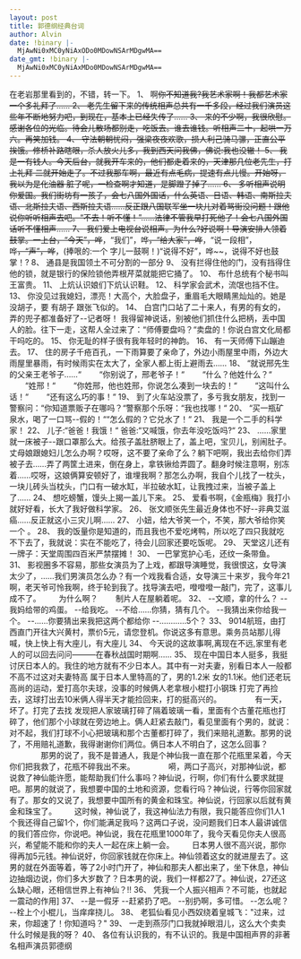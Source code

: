 ```yaml
---
layout: post
title: 郭德纲经典台词
author: Alvin
date: !binary |-
  MjAwNi0xMC0yNiAxODo0MDowNSArMDgwMA==
date_gmt: !binary |-
  MjAwNi0xMC0yNiAxMDo0MDowNSArMDgwMA==
---
```

在老岩那里看到的，不错，转一下。
1、 啊~~你不知道我?我艺术家啊！我都艺术家一个多礼拜了…… 
2、 老先生留下来的传统相声总共有一千多段，经过我们演员这些年不断地努力吧，到现在，基本上已经失传了……
3、 来的不少啊，我很欣慰。感谢各位的光临。待会儿散场都别走，吃饭去。谁去谁钱。听相声二十，起哄一万六。再笑加钱。
4、 守法朝朝忧闷，强梁夜夜欢歌，损人利己骑马骡，正直公平挨饿。修桥补路瞎眼，杀人放火儿多，我到西天问我佛，佛说:我也没辙！
5、 我是一有钱人。今天后台，就我开车来的，他们都走着来的，天津那几位老先生，打上礼拜 二就开始走了。不过我那车啊，最近有点毛病，提速有点儿慢。开始呀，我以为是化油器 脏了呢，一检查啊才知道，是脚蹬子掉了…… 
6、 多听相声说明你爱国。我们街坊有一孩子，会七八国外国话，什么英语、日语、韩语、南斯拉夫语、北斯拉夫语、西斯拉夫语……反正跟八国联军坐一块儿对着骂街没问题！跟他说你听听相声去吧。“不去！听不懂！”……法律不管我早打死他了！会七八国外国话听不懂相声……
7、 我们爱上电视台说相声。为什么?好说啊！导演安排人领着鼓掌。一上台，“今天”，哗~~，“我们”，哗~~，“给大家”，哗~~，“说一段相”，哗~~，“声”，哗~~，(捧哏的:一个 字儿一鼓啊！)“说得不好”，哗~~，说得不好也鼓掌！? 
8、 通县是我国领土不可分割的一部分
9、 没有拦得住他的门，没有挡得住他的锁，就是银行的保险锁他弄根芹菜就能把它捅了。
10、 布什总统有个秘书叫王富贵。
11、 上炕认识娘们下炕认识鞋。
12、 科学家会武术，流氓也挡不住。
13、 你没见过我媳妇，漂亮！大高个，大脸盘子，重眉毛大眼睛黑灿灿的。她是没胡子，要 有胡子 跟张飞似的。
14、 白宫门口站了二十来人，有男的有女的，弄的兜子都准备好了--记者呀！ 我得留神说话，别被他们抓住什么把柄，丢中国人的脸。往下一走，这帮人全过来了：“师傅要盘吗？“卖盘的！你说白宫文化局都干吗吃的。
15、 你无耻的样子很有我年轻时的神韵。
16、 有一天师傅下山蹦迪去。
17、 住的房子千疮百孔，一下雨算要了亲命了，外边小雨屋里中雨，外边大雨屋里暴雨，有时候雨实在太大了，全家人都上街上避雨去……
18、 “就说邢先生的父亲王老爷子……“ 
　　“你别说了，邢老爷子！“ 
　　“什么？他姓什么？“ 
　　“姓邢！“ 
　　“你姓邢，他也姓邢，你说怎么凑到一块去的！“ 
　　“这叫什么话！“ 
　　“还有这么巧的事！“ 
19、 到了火车站没票了，多亏我女朋友，找到一警察问：“你知道票贩子在哪吗？“警察那个乐呀：“我也找哪！“
20、 “买一瓶矿泉水，喝了一口骂--假的！““怎么假的？它兑水了！“
21、 我是一个二手的科学家！
22、 儿子:“爸爸！我饿！“ 爸爸:“又喊饿，你去年没吃饭吗?“
23、 ……家里就一床被子--跟口罩那么大。给孩子盖肚脐眼上了，盖上吧，宝贝儿，别闹肚子。丈母娘跟媳妇儿怎么办啊？哎呀，这不要了亲命了么？躺下吧啊，我出去给你们弄被子去……弄了两筐土进来，倒在身上，拿铁锹给弄圆了。翻身时候注意啊，别冻着……哎呀，这娘俩算安顿好了，谁埋我啊？那怎么办啊，我自个儿找了一枕头，一块儿砖头当枕头，门口有一破水缸，半拉破水缸，让我拽过来，当被子盖上了……
24、 想吃螃蟹，馒头上揭一盖儿下来。
25、 爱看书啊，《金瓶梅》我打小就好好看，长大了我好做科学家。
26、 张文顺张先生最近身体也不好--非典艾滋癌……反正就这小三灾儿啊……
27、 小妞，给大爷笑一个，不笑，那大爷给你笑一个 。
28、 我的饭量你是知道的，而且我也不爱吃烤鸭，所以吃了四只我就吃不下去了，我就说：实在不能吃了，待会儿回家还要吃饭呢。
29、 天堂这儿还有一牌子：天堂周围四百米严禁摆摊！
30、 一巴掌宽护心毛，还纹一条带鱼。 
31、 影视圈多不容易，那些女演员为了上戏，都跟导演睡觉，我很恨这，女导演太少了，……我们男演员怎么办？有一个戏我看合适，女导演三十来岁，我今年21啊，老天爷可怜我啊，终于轮到我了。找导演去吧，噔噔噔一敲门，完了，这事儿成不了。
　　为什么啊？
　　制片人在屋躺着呢。
32、 --文顺，拿的什么？ 
--我妈给带的鸡蛋。 
--给我吃。 
--不给……你猜，猜有几个。 
--我猜出来你给我一个。 
--……你要猜出来我把这两个都给你 
--…………5个？
33、 9014航班，由打西直门开往大兴黄村，票价5元，请您登机。你说这多有意思。乘务员站那儿得喊，快上快上有大座儿，有大座儿
34、 今天说的这故事啊,离现在不远,家里有老人的可以回去问问&mdash;&mdash;&mdash;在春秋战国时期啊……
35、 现在中国日本人挺多，我挺讨厌日本人的。我住的地方就有不少日本人。其中有一对夫妻，别看日本人一般都不高不过这对夫妻特高 属于日本人里特高的了，男的1.2米 女的1.1米。他们还老玩高尚的运动，爱打高尔夫球，没事的时候俩人老拿根小棍打小钢珠 打完了再捡去，这球打出去10米俩人得半天才能捡回来，打的挺高兴的。
　　　　有一天，坏了。打完了去找 发现把人家玻璃打碎了隔着玻璃一看，里面有个古董花瓶也打碎了，他们那个小球就在旁边地上。俩人赶紧去敲门，看见里面有个男的，就说：对不起，我们打球不小心把玻璃和那个古董都打碎了，我们来赔礼道歉。那男的说了，不用赔礼道歉，我得谢谢你们两位。俩日本人不明白了，这怎么回事？
　　　　那男的说了，我不是普通人，我是个神仙我一直在那个花瓶里呆着，今天你们把我救了，花瓶不碎我出不来。
　　　　嗬，两口子高兴，对那神仙说，都说救了神仙能许愿，能帮助我们什么事吗？神仙说，行啊，你们有什么要求就提吧。那男的就说了，我想要中国的土地和资源，您看行吗？神仙说，行等你回家就有了。那女的又说了，我想要中国所有的黄金和珠宝。神仙说，行回家以后就有黄金和珠宝了。
　　这时候，神仙说了，我这神仙法力有限，我只能答应你们1人1个我还得自己留1个，你们能满足我吗？这两口子说，没问题我们日本人最讲诚信的我们答应你，你说吧。神仙说，我在花瓶里1000年了，我今天看见你夫人很高兴，希望能不能和你的夫人一起在床上躺一会。
　　日本男人很不高兴说，那你得再加5元钱。神仙说好，你回家钱就在你床上。神仙领着这女的就进屋去了。这男的就在外面等着，等了2小时门开了，神仙和那夫人都出来了，坐下休息，神仙边抽烟边说，你们多大岁数了？日本男的说，我们一样都27了。神仙说，27还这么缺心眼，还相信世界上有神仙？!!
36、 凭我一个人振兴相声？不可能，也就起一震动的作用]
37、 --是一假牙 
--赶紧扔了吧。 
--别扔啊，多可惜。 
--怎么呢？ 
--栓上个小棍儿，当痒痒挠儿。
38、 老狐仙看见小西奴绕着皇城飞："过来，过来，你超速了！你知道吗？"
39、 一走到燕莎门口我就掉眼泪儿，这么大个卖卖什么时候是我的呀？
40、 各位有认识我的，有不认识的。我是中国相声界的非著名相声演员郭德纲
